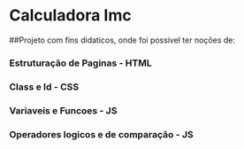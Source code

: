 # Calculadora Imc

##Projeto com fins didaticos, onde foi possivel ter noções de:

### Estruturação de Paginas - HTML
### Class e Id - CSS
### Variaveis e Funcoes - JS
### Operadores logicos e de comparação - JS
### 
